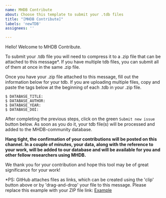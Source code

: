 ```yaml
---
name: MHDB Contribute
about: Choose this template to submit your .tdb files
title: "[MHDB Contribute]"
labels: 'newTDB'
assignees: ''

---
```


Hello! Welcome to MHDB Contribute.

To submit your .tdb file you will need to compress it to a .zip file that can be attached to this message*. If you have multiple tdb files, you can submit all of them at once in the same .zip file.

Once you have your .zip file attached to this message, fill out the information below for your tdb. If you are uploading multiple files, copy and paste the tags below at the beginning of each .tdb in your .zip file.
```
$ DATABASE_TITLE:
$ DATABASE_AUTHOR:
$ DATABASE_YEAR:
$ DATABASE_DOI:
```
After completing the previous steps, click on the green `Submit new issue` button below. As soon as you do it, your tdb file(s) will be processed and added to the MHDB-community database.

**Hang tight, the confirmation of your contributions will be posted on this channel. In a couple of minutes, your data, along with the reference to your work, will be added to our database and will be available for you and other fellow researchers using MHDB.**

We thank you for your contribution and hope this tool may be of great significance for your work!

*PS: GitHub attaches files as links, which can be created using the 'clip' button above or by 'drag-and-drop' your file to this message. Please replace this example with your ZIP file link: [Example](URL)